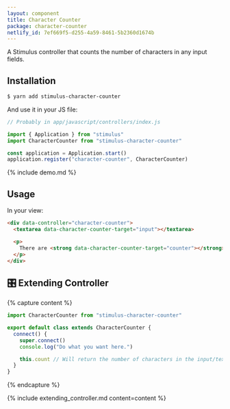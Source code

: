 ```yaml
---
layout: component
title: Character Counter
package: character-counter
netlify_id: 7ef669f5-d255-4a59-8461-5b2360d1674b
---
```


A Stimulus controller that counts the number of characters in any input fields.

## Installation

```bash
$ yarn add stimulus-character-counter
```

And use it in your JS file:
```js
// Probably in app/javascript/controllers/index.js

import { Application } from "stimulus"
import CharacterCounter from "stimulus-character-counter"

const application = Application.start()
application.register("character-counter", CharacterCounter)
```

{% include demo.md %}

## Usage

In your view:
```html
<div data-controller="character-counter">
  <textarea data-character-counter-target="input"></textarea>

  <p>
    There are <strong data-character-counter-target="counter"></strong> characters in this textarea.
  </p>
</div>
```

## 🎛 Extending Controller

{% capture content %}
```js
import CharacterCounter from "stimulus-character-counter"

export default class extends CharacterCounter {
  connect() {
    super.connect()
    console.log("Do what you want here.")

    this.count // Will return the number of characters in the input/texterea.
  }
}
```
{% endcapture %}

{% include extending_controller.md content=content %}
